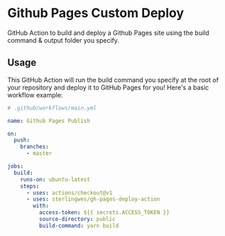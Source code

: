 # Github Pages Custom Deploy

GitHub Action to build and deploy a Github Pages site using the build command & output folder you specify.

## Usage

This GitHub Action will run the build command you specify at the root of your repository and
deploy it to GitHub Pages for you! Here's a basic workflow example:

```yml
# .github/workflows/main.yml

name: Github Pages Publish

on:
  push:
    branches:
      - master

jobs:
  build:
    runs-on: ubuntu-latest
    steps:
      - uses: actions/checkout@v1
      - uses: sterlingwes/gh-pages-deploy-action
        with:
          access-token: ${{ secrets.ACCESS_TOKEN }}
          source-directory: public
          build-command: yarn build
```

